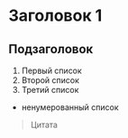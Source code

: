 # Заголовок 1

## Подзаголовок

1. Первый список
2. Второй список
3. Третий список

* ненумерованный список

>Цитата
